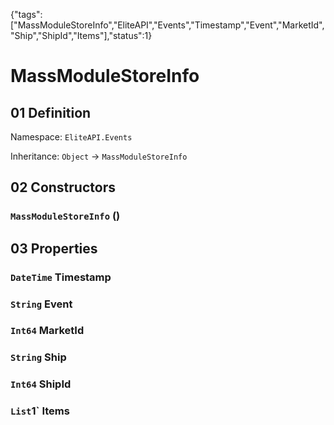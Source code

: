 {"tags":["MassModuleStoreInfo","EliteAPI","Events","Timestamp","Event","MarketId","Ship","ShipId","Items"],"status":1}

# MassModuleStoreInfo

## 01 Definition

Namespace: `EliteAPI.Events`

Inheritance: `Object` → `MassModuleStoreInfo`

## 02 Constructors

### `MassModuleStoreInfo` ()

## 03 Properties

### `DateTime` Timestamp

### `String` Event

### `Int64` MarketId

### `String` Ship

### `Int64` ShipId

### `List`1` Items

